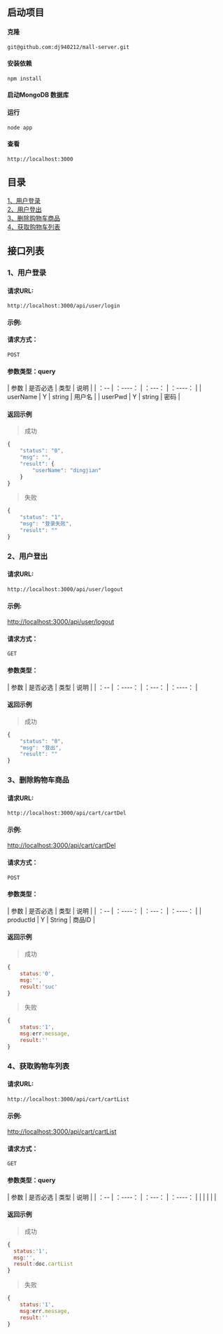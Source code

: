 ## 启动项目
#### 克隆 
`git@github.com:dj940212/mall-server.git`
#### 安装依赖 
`npm install`
#### 启动MongoDB 数据库
#### 运行 
`node app`
#### 查看
`http://localhost:3000`

## 目录

[1、用户登录](#1用户登录)<br/>
[2、用户登出](#2用户登出)<br/>
[3、删除购物车商品](#3删除购物车商品)<br/>
[4、获取购物车列表](#4获取购物车列表)<br/>

## 接口列表
### 1、用户登录

#### 请求URL:
```
http://localhost:3000/api/user/login
```

#### 示例:

#### 请求方式：
```
POST
```

#### 参数类型：query

| 参数     | 是否必选 | 类型    | 说明     |
| ：--     | ：----： | ：---： | ：----： |
| userName | Y        | string  | 用户名   |
| userPwd  | Y        | string  | 密码         |

#### 返回示例
> 成功
```javascript
{
    "status": "0",
    "msg": "",
    "result": {
        "userName": "dingjian"
    }
}
```
> 失败
```javascript
{
    "status": "1",
    "msg": "登录失败",
    "result": ""
}
```
### 2、用户登出

#### 请求URL:
```
http://localhost:3000/api/user/logout
```

#### 示例:
[http://localhost:3000/api/user/logout](http://localhost:3000/api/user/logout)

#### 请求方式：
```
GET
```

#### 参数类型：
| 参数     | 是否必选 | 类型    | 说明     |
| ：--     | ：----： | ：---： | ：----： |

#### 返回示例
> 成功
```javascript
{
    "status": "0",
    "msg": "登出",
    "result": ""
}
```

### 3、删除购物车商品

#### 请求URL:
```
http://localhost:3000/api/cart/cartDel
```

#### 示例:
[http://localhost:3000/api/cart/cartDel](http://localhost:3000/api/cart/cartDel )

#### 请求方式：
```
POST
```

#### 参数类型：

| 参数      | 是否必选 | 类型    | 说明     |
| ：--      | ：----： | ：---： | ：----： |
| productId | Y        | String  | 商品ID   |


#### 返回示例
> 成功
```javascript
{
    status:'0',
    msg:'',
    result:'suc'
}
```
> 失败

```javascript
{
    status:'1',
    msg:err.message,
    result:''
}
```

### 4、获取购物车列表

#### 请求URL:
```
http://localhost:3000/api/cart/cartList
```

#### 示例:
[http://localhost:3000/api/cart/cartList](http://localhost:3000/api/cart/cartList)

#### 请求方式：
```
GET
```

#### 参数类型：query

| 参数 | 是否必选 | 类型    | 说明     |
| ：-- | ：----： | ：---： | ：----： |
|      |          |         |          |

#### 返回示例
> 成功
```javascript
{
  status:'1',
  msg:'',
  result:doc.cartList
}
```
> 失败

```javascript
{
    status:'1',
    msg:err.message,
    result:''
}
```




